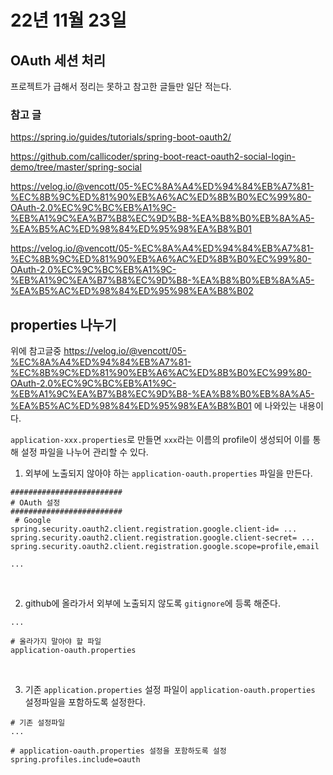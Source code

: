 # 22년 11월 23일

## OAuth 세션 처리

프로젝트가 급해서 정리는 못하고 참고한 글들만 일단 적는다.

### 참고 글
https://spring.io/guides/tutorials/spring-boot-oauth2/

https://github.com/callicoder/spring-boot-react-oauth2-social-login-demo/tree/master/spring-social

https://velog.io/@vencott/05-%EC%8A%A4%ED%94%84%EB%A7%81-%EC%8B%9C%ED%81%90%EB%A6%AC%ED%8B%B0%EC%99%80-OAuth-2.0%EC%9C%BC%EB%A1%9C-%EB%A1%9C%EA%B7%B8%EC%9D%B8-%EA%B8%B0%EB%8A%A5-%EA%B5%AC%ED%98%84%ED%95%98%EA%B8%B01

https://velog.io/@vencott/05-%EC%8A%A4%ED%94%84%EB%A7%81-%EC%8B%9C%ED%81%90%EB%A6%AC%ED%8B%B0%EC%99%80-OAuth-2.0%EC%9C%BC%EB%A1%9C-%EB%A1%9C%EA%B7%B8%EC%9D%B8-%EA%B8%B0%EB%8A%A5-%EA%B5%AC%ED%98%84%ED%95%98%EA%B8%B02


## properties 나누기

위에 참고글중 https://velog.io/@vencott/05-%EC%8A%A4%ED%94%84%EB%A7%81-%EC%8B%9C%ED%81%90%EB%A6%AC%ED%8B%B0%EC%99%80-OAuth-2.0%EC%9C%BC%EB%A1%9C-%EB%A1%9C%EA%B7%B8%EC%9D%B8-%EA%B8%B0%EB%8A%A5-%EA%B5%AC%ED%98%84%ED%95%98%EA%B8%B01 에 나와있는 내용이다.

`application-xxx.properties`로 만들면 `xxx`라는 이름의 profile이 생성되어 이를 통해 설정 파일을 나누어 관리할 수 있다. 

1. 외부에 노출되지 않아야 하는 `application-oauth.properties` 파일을 만든다.
```properties
#########################
# OAuth 설정
#########################
 # Google
spring.security.oauth2.client.registration.google.client-id= ...
spring.security.oauth2.client.registration.google.client-secret= ...
spring.security.oauth2.client.registration.google.scope=profile,email

...
```
<br>

2. github에 올라가서 외부에 노출되지 않도록 `gitignore`에 등록 해준다.
```
...

# 올라가지 말아야 할 파일
application-oauth.properties
```

<br>

3. 기존 `application.properties` 설정 파일이 `application-oauth.properties` 설정파일을 포함하도록 설정한다.
```properties
# 기존 설정파일
...

# application-oauth.properties 설정을 포함하도록 설정
spring.profiles.include=oauth
```

<br>


